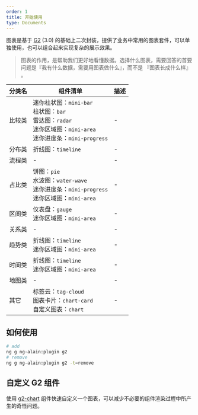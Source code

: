 ```yaml
---
order: 1
title: 开始使用
type: Documents
---
```


图表是基于 [G2](https://antv.alipay.com/zh-cn/g2/3.x/index.html) (3.0) 的基础上二次封装，提供了业务中常用的图表套件，可以单独使用，也可以组合起来实现复杂的展示效果。

> 图表的作用，是帮助我们更好地看懂数据。选择什么图表，需要回答的首要问题是『我有什么数据，需要用图表做什么』，而不是 『图表长成什么样』 。

| 分类名 | 组件清单 | 描述
| ----- | ------- | ---
| 比较类 | 迷你柱状图：`mini-bar`<br>柱状图：`bar`<br>雷达图：`radar`<br>迷你区域图：`mini-area`<br>迷你进度条：`mini-progress` | -
| 分布类 | 折线图：`timeline` | -
| 流程类 | - | -
| 占比类 | 饼图：`pie`<br>水波图：`water-wave`<br>迷你进度条：`mini-progress`<br>迷你区域图：`mini-area` | -
| 区间类 | 仪表盘：`gauge`<br>迷你区域图：`mini-area` | -
| 关系类 | - | -
| 趋势类 | 折线图：`timeline`<br>迷你区域图：`mini-area` | -
| 时间类 | 折线图：`timeline`<br>迷你区域图：`mini-area` | -
| 地图类 | - | -
| 其它 | 标签云：`tag-cloud`<br>图表卡片：`chart-card`<br>自定义图表：`chart` | -

## 如何使用

```bash
# add
ng g ng-alain:plugin g2
# remove
ng g ng-alain:plugin g2 -t=remove
```

## 自定义 G2 组件

使用 [g2-chart](/chart/chart) 组件快速自定义一个图表，可以减少不必要的组件渲染过程中所产生的奇怪问题。
